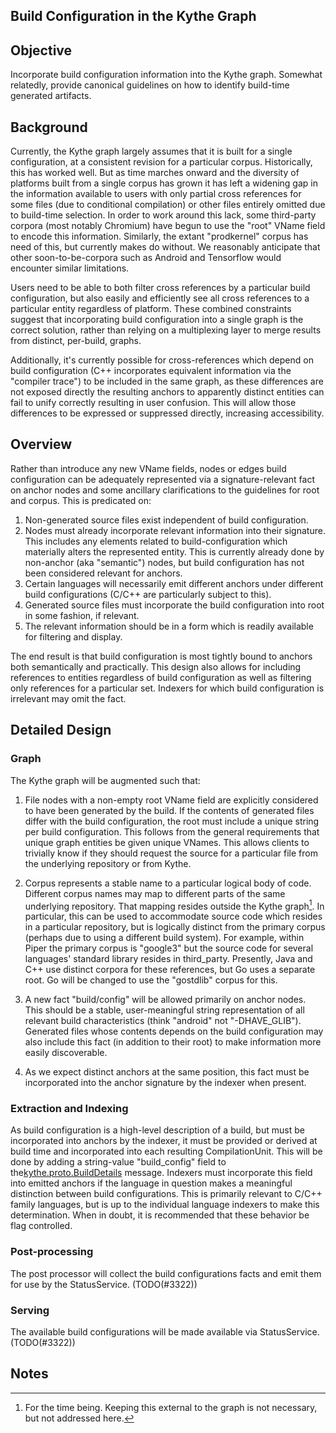 ## Build Configuration in the Kythe Graph

## Objective

Incorporate build configuration information into the Kythe graph. Somewhat
relatedly, provide canonical guidelines on how to identify build-time generated
artifacts.

## Background

Currently, the Kythe graph largely assumes that it is built for a single
configuration, at a consistent revision for a particular corpus. Historically,
this has worked well. But as time marches onward and the diversity of platforms
built from a single corpus has grown it has left a widening gap in the
information available to users with only partial cross references for some files
(due to conditional compilation) or other files entirely omitted due to
build-time selection. In order to work around this lack, some third-party
corpora (most notably Chromium) have begun to use the "root" VName field to
encode this information. Similarly, the extant "prodkernel" corpus has need of
this, but currently makes do without. We reasonably anticipate that other
soon-to-be-corpora such as Android and Tensorflow would encounter similar
limitations.

Users need to be able to both filter cross references by a particular build
configuration, but also easily and efficiently see all cross references to a
particular entity regardless of platform. These combined constraints suggest
that incorporating build configuration into a single graph is the correct
solution, rather than relying on a multiplexing layer to merge results from
distinct, per-build, graphs.

Additionally, it's currently possible for cross-references which depend on build
configuration (C++ incorporates equivalent information via the "compiler trace")
to be included in the same graph, as these differences are not exposed directly
the resulting anchors to apparently distinct entities can fail to unify
correctly resulting in user confusion. This will allow those differences to be
expressed or suppressed directly, increasing accessibility.

## Overview

Rather than introduce any new VName fields, nodes or edges build configuration
can be adequately represented via a signature-relevant fact on anchor nodes and
some ancillary clarifications to the guidelines for root and corpus. This is
predicated on:

1.  Non-generated source files exist independent of build configuration.
1.  Nodes must already incorporate relevant information into their signature.
    This includes any elements related to build-configuration which materially
    alters the represented entity. This is currently already done by non-anchor
    (aka "semantic") nodes, but build configuration has not been considered
    relevant for anchors.
1.  Certain languages will necessarily emit different anchors under different
    build configurations (C/C++ are particularly subject to this).
1.  Generated source files must incorporate the build configuration into root in
    some fashion, if relevant.
1.  The relevant information should be in a form which is readily available for
    filtering and display.

The end result is that build configuration is most tightly bound to anchors both
semantically and practically. This design also allows for including references
to entities regardless of build configuration as well as filtering only
references for a particular set. Indexers for which build configuration is
irrelevant may omit the fact.

## Detailed Design

### Graph

The Kythe graph will be augmented such that:

1.  File nodes with a non-empty root VName field are explicitly considered to
    have been generated by the build. If the contents of generated files differ
    with the build configuration, the root must include a unique string per
    build configuration. This follows from the general requirements that unique
    graph entities be given unique VNames. This allows clients to trivially know
    if they should request the source for a particular file from the underlying
    repository or from Kythe.
1.  Corpus represents a stable name to a particular logical body of code.
    Different corpus names may map to different parts of the same underlying
    repository. That mapping resides outside the Kythe graph[^1]. In particular,
    this can be used to accommodate source code which resides in a particular
    repository, but is logically distinct from the primary corpus (perhaps due
    to using a different build system). For example, within Piper the primary
    corpus is "google3" but the source code for several languages' standard
    library resides in third_party. Presently, Java and C++ use distinct corpora
    for these references, but Go uses a separate root. Go will be changed to use
    the "gostdlib" corpus for this.

1.  A new fact "build/config" will be allowed primarily on anchor nodes. This
    should be a stable, user-meaningful string representation of all relevant
    build characteristics (think "android" not "-DHAVE_GLIB"). Generated files
    whose contents depends on the build configuration may also include this fact
    (in addition to their root) to make information more easily discoverable.

1.  As we expect distinct anchors at the same position, this fact must be
    incorporated into the anchor signature by the indexer when present.

### Extraction and Indexing

As build configuration is a high-level description of a build, but must be
incorporated into anchors by the indexer, it must be provided or derived at
build time and incorporated into each resulting CompilationUnit. This will be
done by adding a string-value "build_config" field to
the[kythe.proto.BuildDetails](https://github.com/kythe/kythe/blob/master/kythe/proto/buildinfo.proto)
message. Indexers must incorporate this field into emitted anchors if the
language in question makes a meaningful distinction between build
configurations. This is primarily relevant to C/C++ family languages, but is up
to the individual language indexers to make this determination. When in doubt,
it is recommended that these behavior be flag controlled.

### Post-processing

The post processor will collect the build configurations facts and emit them for
use by the StatusService. (TODO(#3322))

### Serving

The available build configurations will be made available via StatusService.
(TODO(#3322))

## Notes

[^1]: For the time being. Keeping this external to the graph is not necessary,
    but not addressed here.
